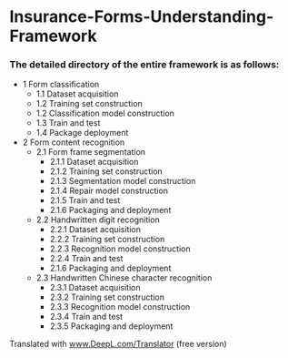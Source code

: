 # Insurance-Forms-Understanding-Framework

### The detailed directory of the entire framework is as follows:

* 1 Form classification  
  * 1.1 Dataset acquisition  
  * 1.2 Training set construction  
  * 1.2 Classification model construction  
  * 1.3 Train and test  
  * 1.4 Package deployment  
* 2 Form content recognition  
  * 2.1 Form frame segmentation  
    * 2.1.1 Dataset acquisition  
    * 2.1.2 Training set construction  
    * 2.1.3 Segmentation model construction  
    * 2.1.4 Repair model construction  
    * 2.1.5 Train and test  
    * 2.1.6 Packaging and deployment  
  * 2.2 Handwritten digit recognition  
    * 2.2.1 Dataset acquisition  
    * 2.2.2 Training set construction  
    * 2.2.3 Recognition model construction  
    * 2.2.4 Train and test  
    * 2.1.6 Packaging and deployment  
  * 2.3 Handwritten Chinese character recognition  
    * 2.3.1 Dataset acquisition  
    * 2.3.2 Training set construction  
    * 2.3.3 Recognition model construction  
    * 2.3.4 Train and test  
    * 2.3.5 Packaging and deployment  

Translated with www.DeepL.com/Translator (free version)
